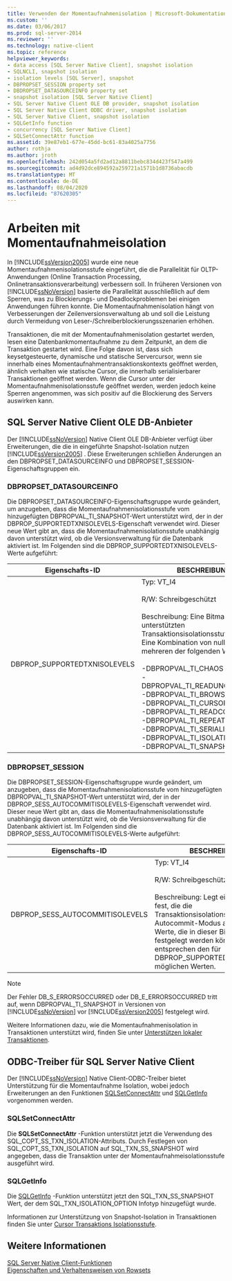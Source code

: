 ```yaml
---
title: Verwenden der Momentaufnahmenisolation | Microsoft-Dokumentation
ms.custom: ''
ms.date: 03/06/2017
ms.prod: sql-server-2014
ms.reviewer: ''
ms.technology: native-client
ms.topic: reference
helpviewer_keywords:
- data access [SQL Server Native Client], snapshot isolation
- SQLNCLI, snapshot isolation
- isolation levels [SQL Server], snapshot
- DBPROPSET_SESSION property set
- DBDROPSET_DATASOURCEINFO property set
- snapshot isolation [SQL Server Native Client]
- SQL Server Native Client OLE DB provider, snapshot isolation
- SQL Server Native Client ODBC driver, snapshot isolation
- SQL Server Native Client, snapshot isolation
- SQLGetInfo function
- concurrency [SQL Server Native Client]
- SQLSetConnectAttr function
ms.assetid: 39e87eb1-677e-45dd-bc61-83a4025a7756
author: rothja
ms.author: jroth
ms.openlocfilehash: 242d054a5fd2ad12a8811bebc834d423f547a499
ms.sourcegitcommit: ad4d92dce894592a259721a1571b1d8736abacdb
ms.translationtype: MT
ms.contentlocale: de-DE
ms.lasthandoff: 08/04/2020
ms.locfileid: "87620305"
---
```

# <a name="working-with-snapshot-isolation"></a>Arbeiten mit Momentaufnahmeisolation
  In [!INCLUDE[ssVersion2005](../../../includes/ssversion2005-md.md)] wurde eine neue Momentaufnahmenisolationsstufe eingeführt, die die Parallelität für OLTP-Anwendungen (Online Transaction Processing, Onlinetransaktionsverarbeitung) verbessern soll. In früheren Versionen von [!INCLUDE[ssNoVersion](../../../includes/ssnoversion-md.md)] basierte die Parallelität ausschließlich auf dem Sperren, was zu Blockierungs- und Deadlockproblemen bei einigen Anwendungen führen konnte. Die Momentaufnahmenisolation hängt von Verbesserungen der Zeilenversionsverwaltung ab und soll die Leistung durch Vermeidung von Leser-/Schreiberblockierungsszenarien erhöhen.  
  
 Transaktionen, die mit der Momentaufnahmenisolation gestartet werden, lesen eine Datenbankmomentaufnahme zu dem Zeitpunkt, an dem die Transaktion gestartet wird. Eine Folge davon ist, dass sich keysetgesteuerte, dynamische und statische Servercursor, wenn sie innerhalb eines Momentaufnahmentransaktionskontexts geöffnet werden, ähnlich verhalten wie statische Cursor, die innerhalb serialisierbarer Transaktionen geöffnet werden. Wenn die Cursor unter der Momentaufnahmenisolationsstufe geöffnet werden, werden jedoch keine Sperren angenommen, was sich positiv auf die Blockierung des Servers auswirken kann.  
  
## <a name="sql-server-native-client-ole-db-provider"></a>SQL Server Native Client OLE DB-Anbieter  
 Der [!INCLUDE[ssNoVersion](../../../includes/ssnoversion-md.md)] Native Client OLE DB-Anbieter verfügt über Erweiterungen, die die in eingeführte Snapshot-Isolation nutzen [!INCLUDE[ssVersion2005](../../../includes/ssversion2005-md.md)] . Diese Erweiterungen schließen Änderungen an den DBPROPSET_DATASOURCEINFO und DBPROPSET_SESSION-Eigenschaftsgruppen ein.  
  
### <a name="dbpropset_datasourceinfo"></a>DBPROPSET_DATASOURCEINFO  
 Die DBPROPSET_DATASOURCEINFO-Eigenschaftsgruppe wurde geändert, um anzugeben, dass die Momentaufnahmenisolationsstufe vom hinzugefügten DBPROPVAL_TI_SNAPSHOT-Wert unterstützt wird, der in der DBPROP_SUPPORTEDTXNISOLEVELS-Eigenschaft verwendet wird. Dieser neue Wert gibt an, dass die Momentaufnahmenisolationsstufe unabhängig davon unterstützt wird, ob die Versionsverwaltung für die Datenbank aktiviert ist. Im Folgenden sind die DBPROP_SUPPORTEDTXNISOLEVELS-Werte aufgeführt:  
  
|Eigenschafts-ID|BESCHREIBUNG|  
|-----------------|-----------------|  
|DBPROP_SUPPORTEDTXNISOLEVELS|Typ: VT_I4<br /><br /> R/W: Schreibgeschützt<br /><br /> Beschreibung: Eine Bitmaske, die die unterstützten Transaktionsisolationsstufen angibt. Eine Kombination von null oder mehreren der folgenden Werte:<br /><br /> -DBPROPVAL_TI_CHAOS<br />-DBPROPVAL_TI_READUNCOMMITTED<br />-DBPROPVAL_TI_BROWSE<br />-DBPROPVAL_TI_CURSORSTABILITY<br />-DBPROPVAL_TI_READCOMMITTED<br />-DBPROPVAL_TI_REPEATABLEREAD<br />-DBPROPVAL_TI_SERIALIZABLE<br />-DBPROPVAL_TI_ISOLATED<br />-DBPROPVAL_TI_SNAPSHOT|  
  
### <a name="dbpropset_session"></a>DBPROPSET_SESSION  
 Die DBPROPSET_SESSION-Eigenschaftsgruppe wurde geändert, um anzugeben, dass die Momentaufnahmenisolationsstufe vom hinzugefügten DBPROPVAL_TI_SNAPSHOT-Wert unterstützt wird, der in der DBPROP_SESS_AUTOCOMMITISOLEVELS-Eigenschaft verwendet wird. Dieser neue Wert gibt an, dass die Momentaufnahmenisolationsstufe unabhängig davon unterstützt wird, ob die Versionsverwaltung für die Datenbank aktiviert ist. Im Folgenden sind die DBPROP_SESS_AUTOCOMMITISOLEVELS-Werte aufgeführt:  
  
|Eigenschafts-ID|BESCHREIBUNG|  
|-----------------|-----------------|  
|DBPROP_SESS_AUTOCOMMITISOLEVELS|Typ: VT_I4<br /><br /> R/W: Schreibgeschützt<br /><br /> Beschreibung: Legt eine Bitmaske fest, die die Transaktionsisolationsstufe im Autocommit-Modus angibt. Die Werte, die in dieser Bitmaske festgelegt werden können, entsprechen den für DBPROP_SUPPORTEDTXNISOLEVELS möglichen Werten.|  
  
> [!NOTE]  
>  Der Fehler DB_S_ERRORSOCCURRED oder DB_E_ERRORSOCCURRED tritt auf, wenn DBPROPVAL_TI_SNAPSHOT in Versionen von [!INCLUDE[ssNoVersion](../../../includes/ssnoversion-md.md)] vor [!INCLUDE[ssVersion2005](../../../includes/ssversion2005-md.md)] festgelegt wird.  
  
 Weitere Informationen dazu, wie die Momentaufnahmenisolation in Transaktionen unterstützt wird, finden Sie unter [Unterstützen lokaler Transaktionen](../../native-client-ole-db-transactions/transactions.md).  
  
## <a name="sql-server-native-client-odbc-driver"></a>ODBC-Treiber für SQL Server Native Client  
 Der [!INCLUDE[ssNoVersion](../../../includes/ssnoversion-md.md)] Native Client-ODBC-Treiber bietet Unterstützung für die Momentaufnahme Isolation, wobei jedoch Erweiterungen an den Funktionen [SQLSetConnectAttr](../../native-client-odbc-api/sqlsetconnectattr.md) und [SQLGetInfo](../../native-client-odbc-api/sqlgetinfo.md) vorgenommen werden.  
  
### <a name="sqlsetconnectattr"></a>SQLSetConnectAttr  
 Die **SQLSetConnectAttr** -Funktion unterstützt jetzt die Verwendung des SQL_COPT_SS_TXN_ISOLATION-Attributs. Durch Festlegen von SQL_COPT_SS_TXN_ISOLATION auf SQL_TXN_SS_SNAPSHOT wird angegeben, dass die Transaktion unter der Momentaufnahmeisolationsstufe ausgeführt wird.  
  
### <a name="sqlgetinfo"></a>SQLGetInfo  
 Die [SQLGetInfo](../../native-client-odbc-api/sqlgetinfo.md) -Funktion unterstützt jetzt den SQL_TXN_SS_SNAPSHOT Wert, der dem SQL_TXN_ISOLATION_OPTION Infotyp hinzugefügt wurde.  
  
 Informationen zur Unterstützung von Snapshot-Isolation in Transaktionen finden Sie unter [Cursor Transaktions Isolationsstufe](../../native-client-odbc-cursors/properties/cursor-transaction-isolation-level.md).  
  
## <a name="see-also"></a>Weitere Informationen  
 [SQL Server Native Client-Funktionen](sql-server-native-client-features.md)   
 [Eigenschaften und Verhaltensweisen von Rowsets](../../native-client-ole-db-rowsets/rowset-properties-and-behaviors.md)  
  
  
